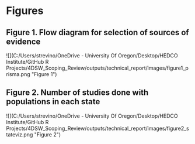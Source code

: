 # Figures




## Figure 1. Flow diagram for selection of sources of evidence

![](C:/Users/strevino/OneDrive - University Of Oregon/Desktop/HEDCO Institute/GitHub R Projects/4DSW_Scoping_Review/outputs/technical_report/images/figure1_prisma.png "Figure 1")

## Figure 2. Number of studies done with populations in each state

![](C:/Users/strevino/OneDrive - University Of Oregon/Desktop/HEDCO Institute/GitHub R Projects/4DSW_Scoping_Review/outputs/technical_report/images/figure2_stateviz.png "Figure 2")

